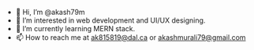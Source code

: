 - 👋 Hi, I’m @akash79m
- 👀 I’m interested in web development and UI/UX designing.
- 🌱 I’m currently learning MERN stack.
- 📫 How to reach me at ak815819@dal.ca or akashmurali79@gmail.com

<!---
akash79m/akash79m is a ✨ special ✨ repository because its `README.md` (this file) appears on your GitHub profile.
You can click the Preview link to take a look at your changes.
--->
